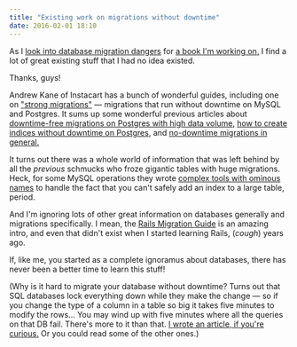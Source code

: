 ```yaml
---
title: "Existing work on migrations without downtime"
date: 2016-02-01 18:10
---
```


As I <a
href="http://codefol.io/posts/database-migrations-without-downtime">look
into database migration dangers</a> for <a
href="http://no-more-lost-data.com">a book I'm working on,</a> I find
a lot of great existing stuff that I had no idea existed.

Thanks, guys!

Andrew Kane of Instacart has a bunch of wonderful guides, including
one on <a
href="https://github.com/ankane/strong_migrations">&quot;strong
migrations&quot;</a> &mdash; migrations that run without downtime on
MySQL and Postgres. It sums up some wonderful previous articles about
<a
href="http://pedro.herokuapp.com/past/2011/7/13/rails_migrations_with_no_downtime/">downtime-free
migrations on Postgres with high data volume</a>, <a
href="https://robots.thoughtbot.com/how-to-create-postgres-indexes-concurrently-in">how
to create indices without downtime on Postgres</a>, and <a
href="http://pedro.herokuapp.com/past/2011/7/13/rails_migrations_with_no_downtime/">no-downtime
migrations in general.</a>
<!--more-->
It turns out there was a whole world of information that was left
behind by all the <i>previous</i> schmucks who froze gigantic tables
with huge migrations. Heck, for some MySQL operations they wrote <a
href="https://github.com/soundcloud/lhm">complex tools with ominous
names</a> to handle the fact that you can't safely add an index to a
large table, period.

And I'm ignoring lots of other great information on databases
generally and migrations specifically. I mean, the <a
href="http://edgeguides.rubyonrails.org/active_record_migrations.html">Rails
Migration Guide</a> is an amazing intro, and even that didn't exist
when I started learning Rails, (*cough*) years ago.

If, like me, you started as a complete ignoramus about databases, there has
never been a better time to learn this stuff!

(Why is it hard to migrate your database without downtime? Turns out
that SQL databases lock everything down while they make the change
&mdash; so if you change the type of a column in a table so big it
takes five minutes to modify the rows... You may wind up with five
minutes where all the queries on that DB fail. There's more to it than
that. <a
href="http://codefol.io/posts/database-migrations-without-downtime">I
wrote an article, if you're curious.</a> Or you could read some of the
other ones.)
